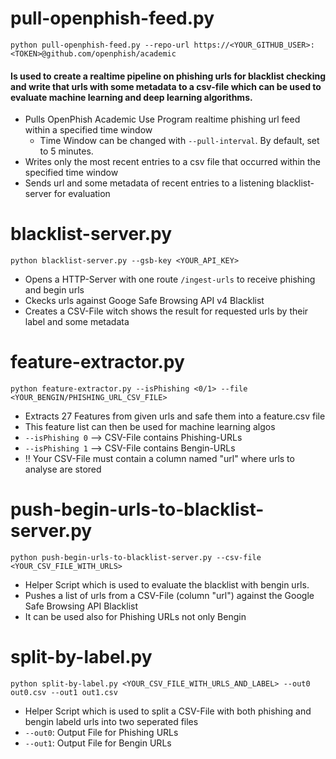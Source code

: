 # pull-openphish-feed.py
    python pull-openphish-feed.py --repo-url https://<YOUR_GITHUB_USER>:<TOKEN>@github.com/openphish/academic

#### Is used to create a realtime pipeline on phishing urls for blacklist checking and write that urls with some metadata to a csv-file which can be used to evaluate machine learning and deep learning algorithms.
* Pulls OpenPhish Academic Use Program realtime phishing url feed within a specified time window
  * Time Window can be changed with `--pull-interval`. By default, set to 5 minutes.
* Writes only the most recent entries to a csv file that occurred within the specified time window
* Sends url and some metadata of recent entries to a listening blacklist-server for evaluation

# blacklist-server.py
    python blacklist-server.py --gsb-key <YOUR_API_KEY>
* Opens a HTTP-Server with one route `/ingest-urls` to receive phishing and begin urls
* Ckecks urls against Googe Safe Browsing API v4 Blacklist
* Creates a CSV-File witch shows the result for requested urls by their label and some metadata

# feature-extractor.py
    python feature-extractor.py --isPhishing <0/1> --file <YOUR_BENGIN/PHISHING_URL_CSV_FILE>
* Extracts 27 Features from given urls and safe them into a feature.csv file
* This feature list can then be used for machine learning algos
* `--isPhishing 0` --> CSV-File contains Phishing-URLs
* `--isPhishing 1` --> CSV-File contains Bengin-URLs
* ‼️ Your CSV-File must contain a column named "url" where urls to analyse are stored

# push-begin-urls-to-blacklist-server.py
    python push-begin-urls-to-blacklist-server.py --csv-file <YOUR_CSV_FILE_WITH_URLS>
* Helper Script which is used to evaluate the blacklist with bengin urls.
* Pushes a list of urls from a CSV-File (column "url") against the Google Safe Browsing API Blacklist
* It can be used also for Phishing URLs not only Bengin

# split-by-label.py
    python split-by-label.py <YOUR_CSV_FILE_WITH_URLS_AND_LABEL> --out0 out0.csv --out1 out1.csv
* Helper Script which is used to split a CSV-File with both phishing and bengin labeld urls into two seperated files
* `--out0`: Output File for Phishing URLs
* `--out1`: Output File for Bengin URLs
